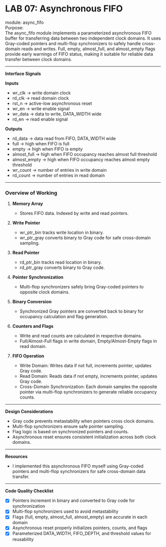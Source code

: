# LAB 07: Asynchronous FIFO

module: async_fifo  
Purpose:  
The async_fifo module implements a parameterized asynchronous FIFO buffer for transferring data between two independent clock domains. It uses Gray-coded pointers and multi-flop synchronizers to safely handle cross-domain reads and writes. Full, empty, almost_full, and almost_empty flags provide early warnings of FIFO status, making it suitable for reliable data transfer between clock domains.

---

**Interface Signals**

**Inputs**  
- wr_clk → write domain clock  
- rd_clk → read domain clock  
- rst_n → active-low asynchronous reset  
- wr_en → write enable signal  
- wr_data → data to write, DATA_WIDTH wide  
- rd_en → read enable signal  

**Outputs**  
- rd_data → data read from FIFO, DATA_WIDTH wide  
- full → high when FIFO is full  
- empty → high when FIFO is empty  
- almost_full → high when FIFO occupancy reaches almost full threshold  
- almost_empty → high when FIFO occupancy reaches almost empty threshold  
- wr_count → number of entries in write domain  
- rd_count → number of entries in read domain  

---

### Overview of Working  

1. **Memory Array**  
   - Stores FIFO data. Indexed by write and read pointers.  

2. **Write Pointer**  
   - wr_ptr_bin tracks write location in binary.  
   - wr_ptr_gray converts binary to Gray code for safe cross-domain sampling.  

3. **Read Pointer**  
   - rd_ptr_bin tracks read location in binary.  
   - rd_ptr_gray converts binary to Gray code.  

4. **Pointer Synchronization**  
   - Multi-flop synchronizers safely bring Gray-coded pointers to opposite clock domains.  

5. **Binary Conversion**  
   - Synchronized Gray pointers are converted back to binary for occupancy calculation and flag generation.  

6. **Counters and Flags**  
   - Write and read counts are calculated in respective domains.  
   - Full/Almost-Full flags in write domain, Empty/Almost-Empty flags in read domain.  

7. **FIFO Operation**  
   - Write Domain: Writes data if not full, increments pointer, updates Gray code.  
   - Read Domain: Reads data if not empty, increments pointer, updates Gray code.  
   - Cross-Domain Synchronization: Each domain samples the opposite pointer via multi-flop synchronizers to generate reliable occupancy counts.  

---

**Design Considerations**  
- Gray code prevents metastability when pointers cross clock domains.  
- Multi-flop synchronizers ensure safe pointer sampling.  
- Flag logic is based on synchronized pointers and counts.  
- Asynchronous reset ensures consistent initialization across both clock domains.  

---

**Resources**  
- I implemented this asynchronous FIFO myself using Gray-coded pointers and multi-flop synchronizers for safe cross-domain data transfer.  

---

**Code Quality Checklist**  
- [x] Pointers increment in binary and converted to Gray code for synchronization  
- [x] Multi-flop synchronizers used to avoid metastability  
- [x] Flags (full, empty, almost_full, almost_empty) are accurate in each domain  
- [x] Asynchronous reset properly initializes pointers, counts, and flags  
- [x] Parameterized DATA_WIDTH, FIFO_DEPTH, and threshold values for reusability  

